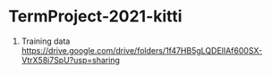 # TermProject-2021-kitti
1. Training data
https://drive.google.com/drive/folders/1f47HB5gLQDElIAf600SX-VtrX58i7SpU?usp=sharing
